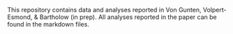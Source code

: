 This repository contains data and analyses reported in Von Gunten, Volpert-Esmond, & Bartholow (in prep). All analyses reported in the paper can be found in the markdown files. 

